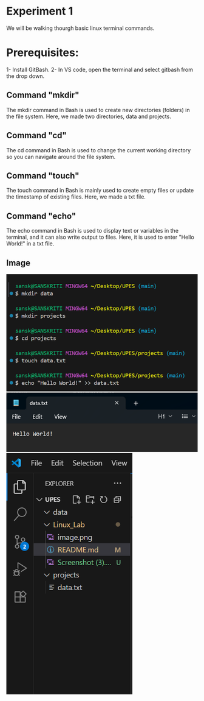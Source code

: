 # Experiment 1

We will be walking thourgh basic linux terminal commands.

# Prerequisites:
1- Install GitBash.
2- In VS code, open the terminal and select gitbash from the drop down.

## Command "mkdir"
The mkdir command in Bash is used to create new directories (folders) in the file system. Here, we made two directories, data and projects.

## Command "cd"
The cd command in Bash is used to change the current working directory so you can navigate around the file system. 

## Command "touch"
The touch command in Bash is mainly used to create empty files or update the timestamp of existing files. Here, we made a txt file.

## Command "echo"
The echo command in Bash is used to display text or variables in the terminal, and it can also write output to files. Here, it is used to enter "Hello World!" in a txt file. 

## Image
![Image](Image/image.png)
![Image](<Image/Screenshot (3)-1.png>)
![Image](<Image/Screenshot (4).png>)